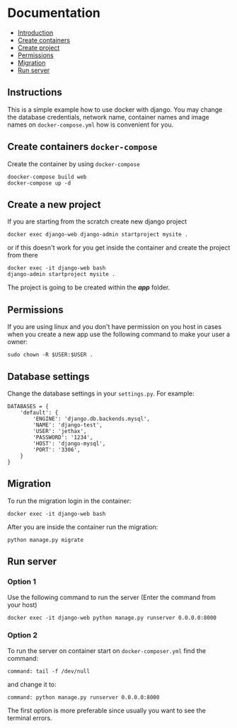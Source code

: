 # Documentation
- [Introduction](#introduction)
- [Create containers](#create-containers)
- [Create project](#create-project)
- [Permissions](#permissions)
- [Migration](#migration)
- [Run server](#run-server)

<a name="introduction"></a>
## Instructions
This is a simple example how to use docker with django. You may change the database credentials, network name,
container names and image names on `docker-compose.yml` how is convenient for you.  

<a name="create-containers"></a>
## Create containers `docker-compose` 
Create the container by using `docker-compose` 

    doocker-compose build web
    docker-compose up -d

<a name="create-project"></a>
## Create a new project ##
If you are starting from the scratch create new django project

    docker exec django-web django-admin startproject mysite .

or if this doesn't work for you get inside the container and create the project from there
    
    docker exec -it django-web bash
    django-admin startproject mysite .

The project is going to be created within the ***app*** folder.

<a name="permissions"></a>
## Permissions
If you are using linux and you don't have permission on you host in cases when you create a new app use the following 
command to make your user a owner:
 
    sudo chown -R $USER:$USER .

## Database settings
Change the database settings in your `settings.py`. For example:
    
    DATABASES = {
        'default': {
            'ENGINE': 'django.db.backends.mysql',
            'NAME': 'django-test',
            'USER': 'jethax',
            'PASSWORD': '1234',
            'HOST': 'django-mysql',
            'PORT': '3306',
        }
    }

<a name="migration"></a>
## Migration
To run the migration login in the container:

    docker exec -it django-web bash

After you are inside the container run the migration:

    python manage.py migrate

<a name="run-server"></a>    
## Run server
### Option 1
Use the following command to run the server (Enter the command from your host)

    docker exec -it django-web python manage.py runserver 0.0.0.0:8000

### Option 2
To run the server on container start on `docker-composer.yml` find the command:
    
    command: tail -f /dev/null

and change it to:

    command: python manage.py runserver 0.0.0.0:8000 
    
The first option is more preferable since usually you want to see the terminal errors.